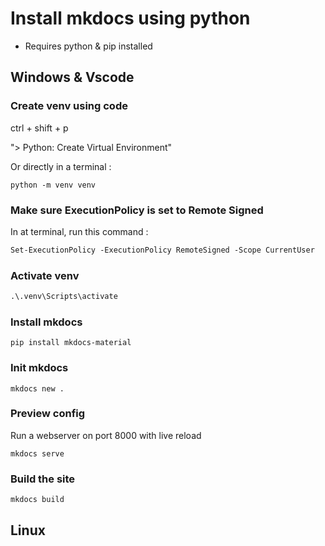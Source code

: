 # Install mkdocs using python

- Requires python & pip installed

## Windows & Vscode

### Create venv using code
ctrl + shift + p

"> Python: Create Virtual Environment"

Or directly in a terminal :
```
python -m venv venv
```

### Make sure ExecutionPolicy is set to Remote Signed
In at terminal, run this command :
```ps
Set-ExecutionPolicy -ExecutionPolicy RemoteSigned -Scope CurrentUser
```

### Activate venv
```ps
.\.venv\Scripts\activate
```

### Install mkdocs
```
pip install mkdocs-material
```

### Init mkdocs
```
mkdocs new .
```

### Preview config
Run a webserver on port 8000 with live reload
```
mkdocs serve
```

### Build the site
```
mkdocs build    
```

## Linux